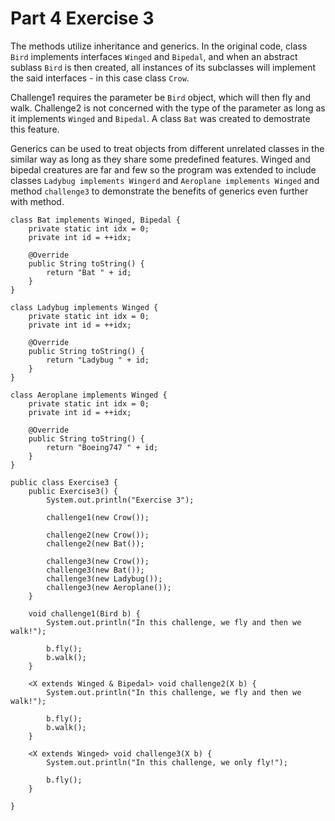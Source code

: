# Part 4 Exercise 3

The methods utilize inheritance and generics. In the original code, class `Bird` implements interfaces `Winged` and `Bipedal`, and when an abstract sublass `Bird` is then created, all instances of its subclasses will implement the said interfaces - in this case class `Crow`. 

Challenge1 requires the parameter be `Bird` object, which will then fly and walk. Challenge2 is not concerned with the type of the parameter as long as it implements `Winged` and `Bipedal`. A class `Bat` was created to demostrate this feature. 

Generics can be used to treat objects from different unrelated classes in the similar way as long as they share some predefined features. Winged and bipedal creatures are far and few so the program was extended to include classes `Ladybug implements Wingerd` and `Aeroplane implements Winged` and method `challenge3` to demonstrate the benefits of generics even further with method.


```
class Bat implements Winged, Bipedal {
    private static int idx = 0;
    private int id = ++idx;

    @Override
    public String toString() {
        return "Bat " + id;
    }
}

class Ladybug implements Winged {
    private static int idx = 0;
    private int id = ++idx;

    @Override
    public String toString() {
        return "Ladybug " + id;
    }
}

class Aeroplane implements Winged {
    private static int idx = 0;
    private int id = ++idx;

    @Override
    public String toString() {
        return "Boeing747 " + id;
    }
}

public class Exercise3 {
    public Exercise3() {
        System.out.println("Exercise 3");

        challenge1(new Crow());
        
        challenge2(new Crow());
        challenge2(new Bat());
        
        challenge3(new Crow());
        challenge3(new Bat());
        challenge3(new Ladybug());
        challenge3(new Aeroplane());
    }

    void challenge1(Bird b) {
        System.out.println("In this challenge, we fly and then we walk!");

        b.fly();
        b.walk();
    }

    <X extends Winged & Bipedal> void challenge2(X b) {
        System.out.println("In this challenge, we fly and then we walk!");

        b.fly();
        b.walk();
    }

    <X extends Winged> void challenge3(X b) {
        System.out.println("In this challenge, we only fly!");
        
        b.fly();
    }

}
```

